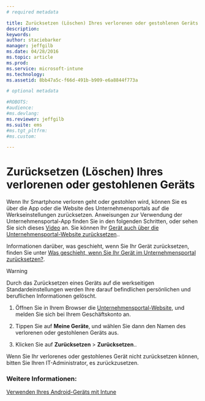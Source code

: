 ```yaml
---
# required metadata

title: Zurücksetzen (Löschen) Ihres verlorenen oder gestohlenen Geräts | Microsoft Intune
description:
keywords:
author: staciebarker
manager: jeffgilb
ms.date: 04/28/2016
ms.topic: article
ms.prod:
ms.service: microsoft-intune
ms.technology:
ms.assetid: 8bb47a5c-f66d-491b-b909-e6a8844f773a

# optional metadata

#ROBOTS:
#audience:
#ms.devlang:
ms.reviewer: jeffgilb
ms.suite: ems
#ms.tgt_pltfrm:
#ms.custom:

---
```



# Zurücksetzen (Löschen) Ihres verlorenen oder gestohlenen Geräts

Wenn Ihr Smartphone verloren geht oder gestohlen wird, können Sie es über die App oder die Website des Unternehmensportals auf die Werkseinstellungen zurücksetzen. Anweisungen zur Verwendung der Unternehmensportal-App finden Sie in den folgenden Schritten, oder sehen Sie sich dieses [Video](http://aka.ms/ly1x17) an. Sie können Ihr [Gerät auch über die Unternehmensportal-Website zurücksetzen](reset-your-device-cpwebsite.md)..

Informationen darüber, was geschieht, wenn Sie Ihr Gerät zurücksetzen, finden Sie unter [Was geschieht, wenn Sie Ihr Gerät im Unternehmensportal zurücksetzen?](what-happens-if-you-reset-your-device-using-the-company-portal-android.md).

> [!WARNING] 
> Durch das Zurücksetzen eines Geräts auf die werkseitigen Standardeinstellungen werden Ihre darauf befindlichen persönlichen und beruflichen Informationen gelöscht.

1.  Öffnen Sie in Ihrem Browser die [Unternehmensportal-Website](http://portal.manage.microsoft.com), und melden Sie sich bei Ihrem Geschäftskonto an.

2.  Tippen Sie auf **Meine Geräte**, und wählen Sie dann den Namen des verlorenen oder gestohlenen Geräts aus.

3.  Klicken Sie auf **Zurücksetzen** &gt; **Zurücksetzen**..

Wenn Sie Ihr verlorenes oder gestohlenes Gerät nicht zurücksetzen können, bitten Sie Ihren IT-Administrator, es zurückzusetzen.

### Weitere Informationen:
[Verwenden Ihres Android-Geräts mit Intune](using-your-android-device-with-intune.md)



<!--HONumber=May16_HO1-->


